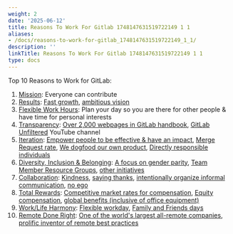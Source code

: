 ```yaml
---
weight: 2
date: '2025-06-12'
title: Reasons To Work For Gitlab 1748147631519722149 1 1
aliases:
- /docs/reasons-to-work-for-gitlab_1748147631519722149_1_1/
description: ''
linkTitle: Reasons To Work For Gitlab 1748147631519722149 1 1
type: docs
---
```


Top 10 Reasons to Work for GitLab:

1. [Mission](/handbook/company/mission/): Everyone can contribute
1. [Results](/handbook/values/#results): [Fast growth](https://about.gitlab.com/why-gitlab), [ambitious vision](https://about.gitlab.com/direction/#vision)
1. [Flexible Work Hours](/handbook/company/culture/all-remote/people#those-who-value-flexibility-and-autonomy): Plan your day so you are there for other people & have time for personal interests
1. [Transparency](/handbook/values/#transparency): [Over 2,000 webpages in GitLab handbook](/handbook/about/#count-handbook-pages), [GitLab Unfiltered](https://www.youtube.com/gitlab-unfiltered) YouTube channel
1. [Iteration](/handbook/values/#iteration): [Empower people to be effective & have an impact](/handbook/values/#collaboration), [Merge Request rate](/handbook/product/groups/product-analysis/engineering/dashboards/#merge-request-rate), [We dogfood our own product](/handbook/people-group/using-gitlab-at-gitlab/#introverts-of-gitlab), [Directly responsible individuals](/handbook/people-group/directly-responsible-individuals/)
1. [Diversity, Inclusion & Belonging](/handbook/values/#diversity-inclusion): [A focus on gender parity](/handbook/people-group/people-success-performance-indicators/#diversity---women-at-gitlab),
[Team Member Resource Groups](/handbook/company/culture/inclusion/erg-guide/#definition-of-the-tmg---team-member-groups), [other initiatives](/handbook/company/culture/inclusion#what-we-are-doing-with-diversity-inclusion--belonging)
1. [Collaboration](/handbook/values/#collaboration): [Kindness](/handbook/values/#kindness), [saying thanks](/handbook/values/#say-thanks), [intentionally organize informal communication](/handbook/company/culture/all-remote/informal-communication), [no ego](/handbook/values/#no-ego)
1. [Total Rewards](/handbook/total-rewards/compensation/#gitlabs-compensation-principles): [Competitive market rates for compensation](/handbook/total-rewards/compensation/#competitive-rate), [Equity compensation](/handbook/total-rewards/stock-options/), [global benefits (inclusive of office equipment)](/handbook/finance/expenses/#-office-equipment-and-supplies)
1. [Work/Life Harmony](/handbook/company/culture/all-remote/people#worklife-harmony): [Flexible workday](/handbook/company/culture/all-remote/guide#non-linear-workday), [Family and Friends days](/handbook/company/family-and-friends-day/)
1. [Remote Done Right](/handbook/ceo/office-of-the-ceo/workplace/): [One of the world's largest all-remote companies](/handbook/ceo/office-of-the-ceo/workplace/#all-remote-flywheel), [prolific inventor of remote best practices](/handbook/ceo/office-of-the-ceo/workplace/#vision)
